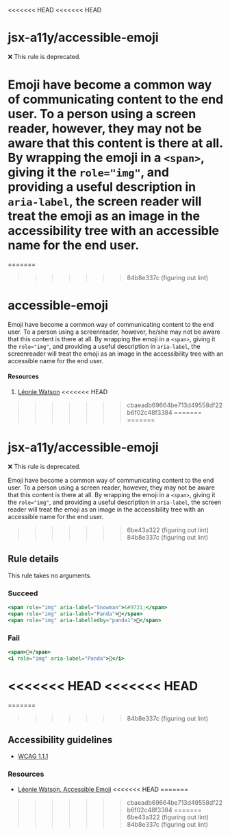 <<<<<<< HEAD
<<<<<<< HEAD
# jsx-a11y/accessible-emoji

❌ This rule is deprecated.

<!-- end auto-generated rule header -->

Emoji have become a common way of communicating content to the end user. To a person using a screen reader, however, they may not be aware that this content is there at all. By wrapping the emoji in a `<span>`, giving it the `role="img"`, and providing a useful description in `aria-label`, the screen reader will treat the emoji as an image in the accessibility tree with an accessible name for the end user.
=======
=======
>>>>>>> 84b8e337c (figuring out lint)
# accessible-emoji

Emoji have become a common way of communicating content to the end user. To a person using a screenreader, however, he/she may not be aware that this content is there at all. By wrapping the emoji in a `<span>`, giving it the `role="img"`, and providing a useful description in `aria-label`, the screenreader will treat the emoji as an image in the accessibility tree with an accessible name for the end user.

#### Resources
1. [Léonie Watson](http://tink.uk/accessible-emoji/)
<<<<<<< HEAD
>>>>>>> cbaeadb69664be713d49558df22b6f02c48f3384
=======
=======
# jsx-a11y/accessible-emoji

❌ This rule is deprecated.

<!-- end auto-generated rule header -->

Emoji have become a common way of communicating content to the end user. To a person using a screen reader, however, they may not be aware that this content is there at all. By wrapping the emoji in a `<span>`, giving it the `role="img"`, and providing a useful description in `aria-label`, the screen reader will treat the emoji as an image in the accessibility tree with an accessible name for the end user.
>>>>>>> 6be43a322 (figuring out lint)
>>>>>>> 84b8e337c (figuring out lint)

## Rule details

This rule takes no arguments.

### Succeed
```jsx
<span role="img" aria-label="Snowman">&#9731;</span>
<span role="img" aria-label="Panda">🐼</span>
<span role="img" aria-labelledby="panda1">🐼</span>
```

### Fail
```jsx
<span>🐼</span>
<i role="img" aria-label="Panda">🐼</i>
```
<<<<<<< HEAD
<<<<<<< HEAD
=======
=======
>>>>>>> 84b8e337c (figuring out lint)

## Accessibility guidelines
- [WCAG 1.1.1](https://www.w3.org/WAI/WCAG21/Understanding/non-text-content.html)

### Resources
- [Léonie Watson, Accessible Emoji](https://tink.uk/accessible-emoji/)
<<<<<<< HEAD
=======
>>>>>>> cbaeadb69664be713d49558df22b6f02c48f3384
=======
>>>>>>> 6be43a322 (figuring out lint)
>>>>>>> 84b8e337c (figuring out lint)
